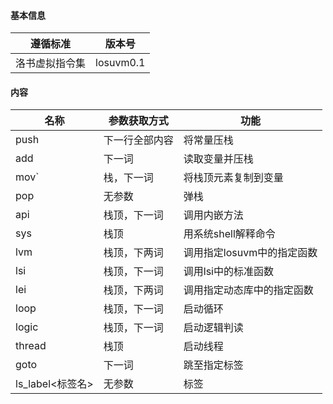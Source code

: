 #### 基本信息
| 遵循标准    | 版本号       |
|---------|-----------|
| 洛书虚拟指令集 | losuvm0.1 |

#### 内容
| 名称   | 参数获取方式  | 功能               |
|------|---------|------------------|
| push | 下一行全部内容 | 将常量压栈            |
| add  | 下一词     | 读取变量并压栈          |
| mov` | 栈，下一词   | 将栈顶元素复制到变量       |
| pop  | 无参数     | 弹栈               |
| api  | 栈顶，下一词  | 调用内嵌方法           |
| sys  | 栈顶      | 用系统shell解释命令     |
| lvm  | 栈顶，下两词  | 调用指定losuvm中的指定函数 |
| lsi  | 栈顶，下一词  | 调用lsi中的标准函数      |
| lei  | 栈顶，下两词  | 调用指定动态库中的指定函数    |
| loop          | 栈顶，下一词 | 启动循环   |
| logic         | 栈顶，下一词 | 启动逻辑判读 |
| thread        | 栈顶     | 启动线程   |
| goto          | 下一词    | 跳至指定标签 |
| ls_label<标签名> | 无参数    | 标签     |
